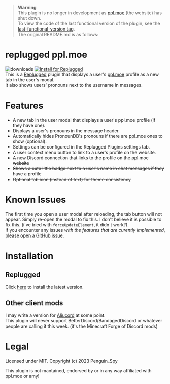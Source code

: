 > **Warning**  
> This plugin is no longer in development as [ppl.moe](https://ppl.moe/) (the website) has shut down.  
> To view the code of the last functional version of the plugin, see the [last-functional-version tag](https://github.com/Penguin-Spy/replugged-ppl-moe/tree/last-functional-version).  
> The original README.md is as follows:

# replugged ppl.moe
![downloads](https://img.shields.io/github/downloads/Penguin-Spy/replugged-ppl-moe/latest/total?color=ff69b4&logo=github) [![Install for Replugged](https://img.shields.io/badge/Replugged-Install-7289da?logo=discord&logoColor=fff)](https://replugged.dev/install?source=github&identifier=Penguin-Spy/replugged-ppl-moe)  
This is a [Replugged](https://replugged.dev/) plugin that displays a user's [ppl.moe](https://ppl.moe/) profile as a new tab in the user's modal.  
It also shows users' pronouns next to the username in messages.  

# Features
- A new tab in the user modal that displays a user's ppl.moe profile (if they have one).
- Displays a user's pronouns in the message header.
- Automatically hides PronounDB's pronouns if there are ppl.moe ones to show (optional).
- Settings can be configured in the Replugged Plugins settings tab.
- A user context menu button to link to a user's profile on the website.
- ~~A new Discord connection that links to the profile on the ppl.moe website~~
- ~~Shows a cute little badge next to a user's name in chat messages if they have a profile~~
- ~~Optional tab icon (instead of text) for theme consistency~~

# Known Issues
The first time you open a user modal after reloading, the tab button will not appear. Simply re-open the modal to fix this. I don't believe it is possible to fix this. (i've tried with `forceUpdateElement`, it didn't work?).  
If you encounter any issues *with the features that are curently implemented*, [please open a GitHub issue](https://github.com/Penguin-Spy/replugged-ppl-moe/issues).

# Installation
## Replugged
Click [here](https://replugged.dev/install?source=github&identifier=Penguin-Spy/replugged-ppl-moe) to install the latest version.

## Other client mods
I may write a version for [Aliucord](https://github.com/Aliucord/Aliucord "A Discord mod for Android") at some point.  
This plugin will never support BetterDiscord/BandagedDiscord or whatever people are calling it this week. (it's the Minecraft Forge of Discord mods)

# Legal
Licensed under MIT. Copyright (c) 2023 Penguin_Spy

This plugin is not mantained, endorsed by or in any way affiliated with ppl.moe or amy!  
